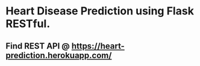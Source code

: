 # Heart Disease Prediction using Flask RESTful.
## Find REST API @ https://heart-prediction.herokuapp.com/

